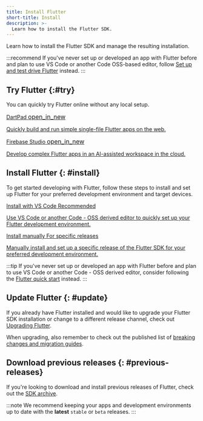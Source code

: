 ```yaml
---
title: Install Flutter
short-title: Install
description: >-
  Learn how to install the Flutter SDK.
---
```


Learn how to install the Flutter SDK and
manage the resulting installation.

:::recommend
If you've never set up or developed an app with Flutter before
and plan to use VS Code or another Code OSS-based editor,
follow [Set up and test drive Flutter][] instead.
:::

[Set up and test drive Flutter]: /get-started/quick

## Try Flutter {:#try}

You can quickly try Flutter online without any local setup.

<div class="card-grid">
  <a class="card outlined-card" href="{{site.dartpad}}" target="_blank">
    <div class="card-header">
      <span class="card-title">
        <span>DartPad</span>
        <span class="material-symbols" aria-hidden="true" style="font-size: 1rem;">open_in_new</span>
      </span>
    </div>
    <div class="card-content">
      <p>Quickly build and run simple single-file Flutter apps on the web.</p>
    </div>
  </a>
  <a class="card outlined-card" href="https://firebase.studio" target="_blank">
    <div class="card-header">
      <span class="card-title">
        <span>Firebase Studio</span>
        <span class="material-symbols" aria-hidden="true" style="font-size: 1rem;">open_in_new</span>
      </span>
    </div>
    <div class="card-content">
      <p>Develop complex Flutter apps in an AI-assisted workspace in the cloud.</p>
    </div>
  </a>
</div>

<a id="get-started" aria-hidden="true"></a>

## Install Flutter {: #install}

To get started developing with Flutter,
follow these steps to install and set up Flutter
for your preferred development environment and target devices.

<div class="card-grid">
  <a class="card outlined-card" href="/install/with-vs-code">
    <div class="card-header">
      <span class="card-title">Install with VS Code</span>
      <span class="card-subtitle">Recommended</span>
    </div>
    <div class="card-content">
      <p>Use VS Code or another Code - OSS derived editor to quickly
        set up your Flutter development environment.</p>
    </div>
  </a>
  <a class="card outlined-card" href="/install/manual">
    <div class="card-header">
      <span class="card-title">Install manually</span>
      <span class="card-subtitle">For specific releases</span>
    </div>
    <div class="card-content">
      <p>Manually install and set up a specific release of the Flutter SDK
        for your preferred development environment.</p>
    </div>
  </a>
</div>

:::tip
If you've never set up or developed an app with Flutter before
and plan to use VS Code or another Code - OSS derived editor,
consider following the [Flutter quick start][] instead.
:::

[Flutter quick start]: /get-started/quick

## Update Flutter {: #update}

If you already have Flutter installed and would like to
upgrade your Flutter SDK installation or change to a different release channel,
check out [Upgrading Flutter][].

When upgrading, also remember to check out the published list of
[breaking changes and migration guides][].

[Upgrading Flutter]: /install/upgrade
[breaking changes and migration guides]: /release/breaking-changes

## Download previous releases {: #previous-releases}

If you're looking to download and install previous releases of Flutter,
check out the [SDK archive][].

:::note
We recommend keeping your apps and development environments
up to date with the **latest** `stable` or `beta` releases.
:::

[SDK archive]: /install/archive
